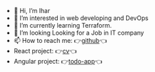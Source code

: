 - 👋 Hi, I’m Ihar
- 👀 I’m interested in web developing and DevOps
- 🌱 I’m currently learning Terraform.
- 💞️ I’m looking  Looking for a Job in IT company
- 📫 How to reach me: :point_right:[github](https://github.com/iusmanof/):point_left:
- React project: :point_right:[cv](https://iusmanof.github.io/cv-react/):point_left:
- Angular project: :point_right:[todo-app](https://github.com/iusmanof/2024_angular_todo_app):point_left:

